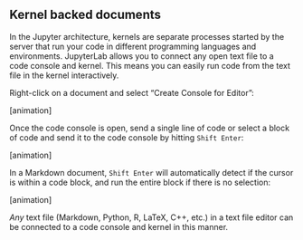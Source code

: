 
## Kernel backed documents

In the Jupyter architecture, kernels are separate processes started by the
server that run your code in different programming languages and environments.
JupyterLab allows you to connect any open text file to a code console and
kernel. This means you can easily run code from the text file in the kernel
interactively.

Right-click on a document and select “Create Console for Editor”: 

[animation]

Once the code console is open, send a single line of code or select a block of
code and send it to the code console by hitting `Shift Enter`:

[animation]

In a Markdown document, `Shift Enter` will automatically detect if the cursor is
within a code block, and run the entire block if there is no selection:

[animation]

*Any* text file (Markdown, Python, R, LaTeX, C++, etc.) in a text file editor
can be connected to a code console and kernel in this manner.
